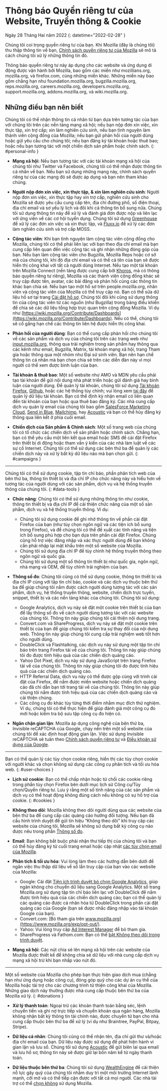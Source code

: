 ﻿# Thông báo Quyền riêng tư của Website, Truyền thông & Cookie

Ngày 28 Tháng Hai năm 2022
{: datetime="2022-02-28" }

Chúng tôi coi trọng quyền riêng tư của bạn. Khi Mozilla (đây là chúng tôi) thu thập thông tin về bạn, [Chính sách quyền riêng tư của Mozilla](https://www.mozilla.org/privacy/) sẽ mô tả cách chúng tôi xử lý những thông tin đó.

Thông báo quyền riêng tư này áp dụng cho các website và ứng dụng di động được vận hành bởi Mozilla, bao gồm các miền như mozillians.org, mozilla.org, và firefox.com, cùng những miền khác. Những miền này bao gồm chẳng hạn như foundation.mozilla.org, bugzilla.mozilla.org, reps.mozilla.org, careers.mozilla.org, developers.mozilla.org, support.mozilla.org, addons.mozilla.org, và wiki.mozilla.org.

## Những điều bạn nên biết

Chúng tôi có thể nhận thông tin cá nhân từ bạn dựa trên tương tác của bạn với chúng tôi trên các nền tảng mạng xã hội; nếu bạn nộp đơn xin việc, xin thực tập, xin trợ cấp; xin làm nghiên cứu sinh, nếu bạn tình nguyện làm thành viên cộng đồng của Mozilla; nếu bạn gửi phản hồi của người dùng hoặc gửi yêu cầu cho chúng tôi; nếu bạn đăng ký tài khoản hoặc thuê bao; hoặc nếu bạn tương tác với một chiến dịch sản phẩm hoặc chính sách. 
{: #personal-info }

* **Mạng xã hội**: Nếu bạn tương tác với các tài khoản mạng xã hội của chúng tôi như Twitter và Facebook, chúng tôi có thể nhận được thông tin cá nhân về bạn. Nếu bạn sử dụng những mạng này, chính sách quyền riêng tư của các mạng đó sẽ được áp dụng và bạn nên tham khảo chúng.

* **Người nộp đơn xin việc, xin thực tập, & xin làm nghiên cứu sinh**: Người nộp đơn xin việc, xin thực tập hay xin trợ cấp, nghiên cứu sinh cho Mozilla sẽ được yêu cầu cung cấp tên, địa chỉ đường phố, số điện thoại, địa chỉ email và sơ yếu lý lịch và đôi khi cả thông tin bổ sung nữa. Chúng tôi sử dụng thông tin này để xử lý và đánh giá đơn được nộp và liên lạc với ứng viên về các cơ hội tuyển dụng. Chúng tôi sử dụng [Greenhouse](https://www.greenhouse.io/privacy-policy) để xử lý các đơn xin việc và xin thực tập, và [Fluxx.io](https://www.fluxx.io/privacy-policy) để xử lý các đơn làm nghiên cứu sinh và trợ cấp MOSS.

* **Cộng tác viên**: Khi bạn tình nguyện làm cộng tác viên cộng đồng cho Mozilla, chúng tôi có thể phải liên lạc với bạn theo địa chỉ email mà bạn cung cấp liên quan đến việc cộng tác và ghi nhận những đóng góp của bạn. Nếu bạn làm cộng tác viên cho Bugzilla, Mozilla Reps hoặc cơ sở mã của chúng tôi, khi đó địa chỉ email và có thể cả tên của bạn sẽ được hiển thị công khai với tất cả người dùng Internet. Nếu tạo một tài khoản trên Mozilla Connect (nền tảng được cung cấp bởi [Khoros](https://khoros.com/privacy), mà có thông báo quyền riêng tư riêng), Mozilla và các thành viên cộng đồng khác sẽ truy cập được tên, avatar, các bài đăng và phản hồi cùng các thông tin khác bạn chia sẻ. Nếu bạn tạo một hồ sơ trên people.mozilla.org, nhân viên và cộng tác viên của Mozilla có thể truy cập nó. Bạn có thể sửa dữ liệu hồ sơ tại trang [Cài đặt hồ sơ](https://people.mozilla.org/e?section=personal-info). Chúng tôi đôi khi cũng sử dụng thông tin của cộng tác viên từ các nguồn (như Bugzilla) trong bảng điều khiển để chia sẻ các dữ liệu tổng hợp trực quan trên cộng đồng Mozilla. Ví dụ như [https://wiki.mozilla.org/Contribute/Dashboards](https://wiki.mozilla.org/Contribute/Dashboards). Nếu có thể, chúng tôi sẽ cố gắng hạn chế các thông tin liên hệ được hiển thị công khai.

* **Phản hồi của người dùng**: Bạn có thể cung cấp phản hồi cho chúng tôi về các sản phẩm và dịch vụ của chúng tôi trên các trang web như [input.mozilla.org](https://input.mozilla.org/), thông qua trải nghiệm trong sản phẩm hay thông qua các kênh như email, Bugzilla, Matrix, tài khoản mạng xã hội, trang Tham gia hoặc thông qua một nhóm như Đại sứ sinh viên. Bạn nên hạn chế thông tin cá nhân mà bạn chọn chia sẻ trên các diễn đàn này vì mọi người có thể xem được bình luận của bạn.

* **Tài khoản & thuê bao**: Một số website như AMO và MDN yêu cầu phải tạo tài khoản để gửi nội dung nhà phát triển hoặc gửi đánh giá hay bình luận của người dùng. Để quản lý tài khoản, chúng tôi sử dụng [Tài khoản Firefox](https://www.mozilla.org/privacy/firefox/), [Github](https://help.github.com/en/github/site-policy/github-privacy-statement#our-use-of-cookies-and-tracking), hoặc các hệ thống tùy chỉnh; vui lòng xem [tại đây](https://support.mozilla.org/kb/managing-account-data) để quản lý dữ liệu tài khoản. Bạn có thể định kỳ nhận email có liên quan đến tài khoản của bạn hoặc qua thuê bao đăng ký. Các nhà cung cấp dịch vụ quản lý email của chúng tôi bao gồm [SalesForce Marketing Cloud](https://www.marketingcloud.com/privacy-policy/website-privacy-statement/), [Send in Blue](https://www.sendinblue.com/legal/privacypolicy/), [Mailchimp](https://mailchimp.com/legal/privacy/), hay [Acoustic](https://acoustic.com/privacy-notice/) và bạn có thể hủy đăng ký thông qua liên kết ở phía cuối email. 

* **Chiến dịch của Sản phẩm & Chính sách**: Một số trang web của chúng tôi có tổ chức các chiến dịch về sản phẩm hoặc chính sách. Chẳng hạn, bạn có thể yêu cầu một liên kết qua email hoặc SMS để cài đặt Firefox trên thiết bị di động hoặc tham vấn ý kiến của các nhà làm luật về các sự cố Internet. Chúng tôi có thể sử dụng các bên thứ ba để quản lý các chiến dịch này và xử lý bất kỳ dữ liệu nào mà bạn chọn gửi. 
{: #campaigns }

---------------------------------------

Chúng tôi có thể sử dụng cookie, tập tin chỉ báo, phần phân tích web của bên thứ ba, thông tin thiết bị và địa chỉ IP cho chức năng này và hiểu hơn về tương tác của người dùng với các sản phẩm, dịch vụ và hệ thống truyền thông của chúng tôi. 
{: #data-tools }

* **Chức năng**: Chúng tôi có thể sử dụng những thông tin như cookie, thông tin thiết bị và địa chỉ IP để cải thiện chức năng của một số sản phẩm, dịch vụ và hệ thống truyền thông. Ví dụ:
    * Chúng tôi sử dụng cookie để ghi nhớ thông tin về phần cài đặt Firefox của bạn (như tùy chọn ngôn ngữ và các tiện ích bổ sung trong Firefox), và để chúng tôi có thể đề xuất các tính năng và tiện ích bổ sung phù hợp cho bạn dựa trên phần cài đặt Firefox. Chúng cũng hỗ trợ việc đăng nhập và xác thực người dùng để bạn không cần phải nhập lại mật khẩu trên một số website của Mozilla.
    * Chúng tôi sử dụng địa chỉ IP để tùy chỉnh hệ thống truyền thông theo ngôn ngữ và quốc gia.
    * Chúng tôi sử dụng một số thông tin thiết bị như quốc gia, ngôn ngữ, nhà mạng và OEM, để tùy chỉnh trải nghiệm của bạn.

* **Thông số đo**: Chúng tôi cũng có thể sử dụng cookie, thông tin thiết bị và địa chỉ IP cùng với tập tin chỉ báo, cookie và các dịch vụ thuộc bên thứ ba để giúp chúng tôi nắm được cách người dùng tương tác với các sản phẩm, dịch vụ, hệ thống truyền thông, website, chiến dịch trực tuyến, snippet, thiết bị và các nền tảng khác của chúng tôi. Chúng tôi sử dụng:
    * Google Analytics, dịch vụ này sẽ đặt một cookie trên thiết bị của bạn để lấy thông số đo về cách người dùng tương tác với các website của chúng tôi. Thông tin này giúp chúng tôi cải thiện nội dung trang.
    * Convert.com và ShareProgress, dịch vụ này sẽ đặt một cookie trên thiết bị của bạn để giúp chúng tôi kiểm tra sự thay đổi của nội dung web. Thông tin này giúp chúng tôi cung cấp trải nghiệm web tốt hơn cho người dùng.
    * DoubleClick và Flashtalking, các dịch vụ này sử dụng một tập tin chỉ báo trên trang Firefox tải về của chúng tôi. Thông tin này giúp chúng tôi đo được tính hiệu quả của các chiến dịch quảng cáo.
    * Yahoo Dot Pixel, dịch vụ này sử dụng JavaScript trên trang Firefox tải về của chúng tôi. Thông tin này giúp chúng tôi đo được tính hiệu quả của các chiến dịch quảng cáo.
    * HTTP Referral Data, dịch vụ này có thể được gộp cùng với trình cài đặt của Firefox, để nắm được miền website hoặc chiến dịch quảng cáo đã chỉ dẫn bạn tới trang tải về của chúng tôi. Thông tin này giúp chúng tôi nắm được tính hiệu quả của các chiến dịch quảng cáo và cải thiện chúng.
    * Các công cụ đo khác tùy từng thời điểm nhằm mục đích thử nghiệm. Ví dụ, chúng tôi có thể thực hiện để giúp đánh giá một công cụ đo mới hoặc kiểm tra bộ sưu tập công cụ đo hiện có.
  
* **Ngăn chặn gian lận**: Mozilla áp dụng công nghệ của bên thứ ba, Invisible reCAPTCHA của Google, chạy nền trên một số website của chúng tôi để xác định hoạt động gian lận. Việc sử dụng Invisible reCAPTCHA sẽ tuân theo [Chính sách quyền riêng tư](https://www.google.com/intl/policies/privacy/) và [Điều khoản sử dụng của Google](https://policies.google.com/terms).

---------------------------------------

Bạn có thể quản lý các tùy chọn cookie riêng, hiển thị các tùy chọn cookie với người khác và chọn không sử dụng các công cụ phân tích và tối ưu hóa web. 
{: #user-choices }

* **Lịch sử cookie**: Bạn có thể chấp nhận hoặc từ chối các cookie riêng trong phần tùy chọn Firefox bên dưới mục lịch sử Công cụ/Tùy chọn/Quyền riêng tư. Lưu ý rằng một số tính năng của các sản phẩm và dịch vụ có thể hoạt động không đúng cách nếu không có sự hỗ trợ của cookie. 
{: #cookies }

* **Không theo dõi**: Mozilla không theo dõi người dùng qua các website của bên thứ ba để cung cấp các quảng cáo hướng đối tượng. Nếu bạn đã cấu hình trình duyệt để gửi tín hiệu “Không theo dõi” khi truy câp các website của chúng tôi, Mozilla sẽ không sử dụng bất kỳ công cụ nào được nêu trong phần [Thông số đo](https://www.mozilla.org/privacy/websites/#data-tools).

* **Email**: Bạn không bắt buộc phải nhận thư tiếp thị của chúng tôi và bạn có thể hủy đăng ký từ cuối trang email hoặc cập nhật [các tùy chọn email của Mozilla](https://www.mozilla.org/newsletter/recovery/).

* **Phân tích & tối ưu hóa**: Vui lòng làm theo các hướng dẫn bên dưới để ngăn việc thu thập dữ liệu về số lần truy cập của bạn vào các website của Mozilla:
    * Google: Cài đặt [Tiện ích trình duyệt bỏ chọn Google Analytics](https://tools.google.com/dlpage/gaoptout), giúp ngăn không cho chuyển dữ liệu sang Google Analytics. Một số trang Mozilla.org sử dụng tập tin chỉ báo liên lạc với DoubleClick để nắm được tính hiệu quả của các chiến dịch quảng cáo; bạn có thể quản lý các quảng cáo được cá nhân hóa từ DoubleClick trong phần cài đặt quảng cáo của Google (bạn sẽ được nhắc đăng nhập vào tài khoản Google của bạn).
    * Convert.com: [Bỏ tham gia trên www.mozilla.org](https://www.mozilla.org/exp/opt-out/).
    * Yahoo: Vui lòng truy cập [Ad Interest Manager](https://aim.yahoo.com/aim/us/en/optout/) để bỏ tham gia.
    * ShareProgress và Fathom.com: Bạn có thể [bật Không theo dõi trong trình duyệt](https://support.mozilla.org/kb/how-do-i-turn-do-not-track-feature).

* **Mạng xã hội**: Các nút chia sẻ lên mạng xã hội trên các website của Mozilla được thiết kế để không chia sẻ dữ liệu với nhà cung cấp dịch vụ mạng xã hội trừ khi bạn nhấp vào nút đó.

---------------------------------------

Một số website của Mozilla cho phép bạn thực hiện giao dịch mua (chẳng hạn như ứng dụng hoặc công cụ), đóng góp quỹ cho các dự án cụ thể của Mozilla hoặc tài trợ cho các chương trình từ thiện công khai của Mozilla. Những giao dịch này thường được nhà cung cấp thuộc bên thứ ba của Mozilla xử lý. 
{: #donations }

* **Xử lý thanh toán**: Ngoại trừ các khoản thanh toán bằng séc, lệnh chuyển tiền và ghi nợ trực tiếp và chuyển khoản qua ngân hàng, Mozilla không nhận bất kỳ thông tin tài chính nào, được chuyển từ bạn cho nhà cung cấp thuộc bên thứ ba để xử lý (ví dụ như Braintree, PayPal, Bitpay, Stripe).

* **Dữ liệu cá nhân**: Chúng tôi cũng có thể nhận tên, địa chỉ gửi thư và/hoặc địa chỉ email của bạn. Dữ liệu này được sử dụng để phát hiện hành vi gian lận và lưu sổ. Chúng tôi sử dụng [Acoustic](https://acoustic.com/privacy-notice/) để gửi biên lai qua email và lưu hồ sơ, thông tin này sẽ được giữ lại bốn năm kể từ ngày thanh toán. 

* **Dữ liệu thuộc bên thứ ba**: Chúng tôi sử dụng [WealthEngine](https://www.wealthengine.com/wealthengine-inc-privacy-policy/) để cải thiện nỗ lực gây quỹ của chúng tôi nhằm duy trì một môi trường Internet lành mạnh, cởi mở và có thể tiếp cận được với tất cả mọi người. Các nhà tài trợ có thể [chọn không](https://app.onetrust.com/app/#/webform/4ba08202-2ede-4934-a89e-f0b0870f95f0) sử dụng Mozilla.
